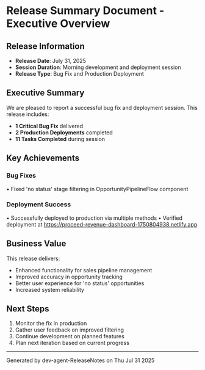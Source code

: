 # Release Summary Document - Executive Overview

## Release Information
- **Release Date**: July 31, 2025
- **Session Duration**: Morning development and deployment session
- **Release Type**: Bug Fix and Production Deployment

## Executive Summary

We are pleased to report a successful bug fix and deployment session. This release includes:

- **1 Critical Bug Fix** delivered
- **2 Production Deployments** completed
- **11 Tasks Completed** during session

## Key Achievements

### Bug Fixes
• Fixed 'no status' stage filtering in OpportunityPipelineFlow component

### Deployment Success
• Successfully deployed to production via multiple methods
• Verified deployment at https://proceed-revenue-dashboard-1750804938.netlify.app

## Business Value

This release delivers:
- Enhanced functionality for sales pipeline management
- Improved accuracy in opportunity tracking
- Better user experience for 'no status' opportunities
- Increased system reliability

## Next Steps

1. Monitor the fix in production
2. Gather user feedback on improved filtering
3. Continue development on planned features
4. Plan next iteration based on current progress

---
Generated by dev-agent-ReleaseNotes on Thu Jul 31 2025
